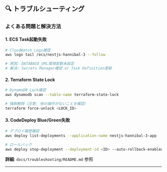## 🔍 トラブルシューティング

### よくある問題と解決方法

#### 1. ECS Task起動失敗
```bash
# CloudWatch Logs確認
aws logs tail /ecs/nestjs-hannibal-3 --follow

# 原因: DATABASE_URL環境変数未設定
# 解決: Secrets Manager確認 or Task Definition更新
```

#### 2. Terraform State Lock
```bash
# DynamoDB Lock確認
aws dynamodb scan --table-name terraform-state-lock

# 強制解除（注意: 他の操作がないことを確認）
terraform force-unlock <LOCK_ID>
```

#### 3. CodeDeploy Blue/Green失敗
```bash
# デプロイ履歴確認
aws deploy list-deployments --application-name nestjs-hannibal-3-app

# ロールバック
aws deploy stop-deployment --deployment-id <ID> --auto-rollback-enabled
```

**詳細**: `docs/troubleshooting/README.md` 参照

---
